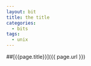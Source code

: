 ```yaml
---
layout: bit
title: the title
categories:
  - bits
tags:
  - unix
---
```


##[{{page.title}}]({{ page.url }})

